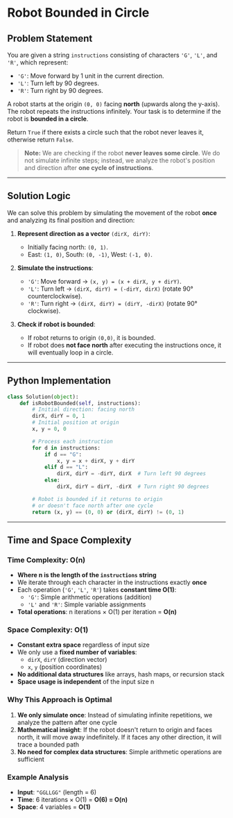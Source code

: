 # Robot Bounded in Circle

## Problem Statement

You are given a string `instructions` consisting of characters `'G'`, `'L'`, and `'R'`, which represent:

- `'G'`: Move forward by 1 unit in the current direction.
- `'L'`: Turn left by 90 degrees.
- `'R'`: Turn right by 90 degrees.

A robot starts at the origin `(0, 0)` facing **north** (upwards along the y-axis). The robot repeats the instructions infinitely. Your task is to determine if the robot is **bounded in a circle**.  

Return `True` if there exists a circle such that the robot never leaves it, otherwise return `False`.

> **Note:** We are checking if the robot **never leaves some circle**. We do not simulate infinite steps; instead, we analyze the robot's position and direction after **one cycle of instructions**.

---

## Solution Logic

We can solve this problem by simulating the movement of the robot **once** and analyzing its final position and direction:

1. **Represent direction as a vector** `(dirX, dirY)`:
   - Initially facing north: `(0, 1)`.
   - East: `(1, 0)`, South: `(0, -1)`, West: `(-1, 0)`.

2. **Simulate the instructions**:
   - `'G'`: Move forward → `(x, y) = (x + dirX, y + dirY)`.
   - `'L'`: Turn left → `(dirX, dirY) = (-dirY, dirX)` (rotate 90° counterclockwise).
   - `'R'`: Turn right → `(dirX, dirY) = (dirY, -dirX)` (rotate 90° clockwise).

3. **Check if robot is bounded**:
   - If robot returns to origin `(0,0)`, it is bounded.
   - If robot does **not face north** after executing the instructions once, it will eventually loop in a circle.

---

## Python Implementation

```python
class Solution(object):
    def isRobotBounded(self, instructions):
        # Initial direction: facing north
        dirX, dirY = 0, 1
        # Initial position at origin
        x, y = 0, 0

        # Process each instruction
        for d in instructions:
            if d == "G":
                x, y = x + dirX, y + dirY
            elif d == "L":
                dirX, dirY = -dirY, dirX  # Turn left 90 degrees
            else:
                dirX, dirY = dirY, -dirX  # Turn right 90 degrees

        # Robot is bounded if it returns to origin
        # or doesn't face north after one cycle
        return (x, y) == (0, 0) or (dirX, dirY) != (0, 1)
```

---

## Time and Space Complexity

### Time Complexity: **O(n)**
- **Where n is the length of the `instructions` string**
- We iterate through each character in the instructions exactly **once**
- Each operation (`'G'`, `'L'`, `'R'`) takes **constant time O(1)**:
  - `'G'`: Simple arithmetic operations (addition)
  - `'L'` and `'R'`: Simple variable assignments
- **Total operations**: n iterations × O(1) per iteration = **O(n)**

### Space Complexity: **O(1)**
- **Constant extra space** regardless of input size
- We only use a **fixed number of variables**:
  - `dirX`, `dirY` (direction vector)
  - `x`, `y` (position coordinates)
- **No additional data structures** like arrays, hash maps, or recursion stack
- **Space usage is independent** of the input size n

### Why This Approach is Optimal
1. **We only simulate once**: Instead of simulating infinite repetitions, we analyze the pattern after one cycle
2. **Mathematical insight**: If the robot doesn't return to origin and faces north, it will move away indefinitely. If it faces any other direction, it will trace a bounded path
3. **No need for complex data structures**: Simple arithmetic operations are sufficient

### Example Analysis
- **Input**: `"GGLLGG"` (length = 6)
- **Time**: 6 iterations × O(1) = **O(6) = O(n)**
- **Space**: 4 variables = **O(1)**
